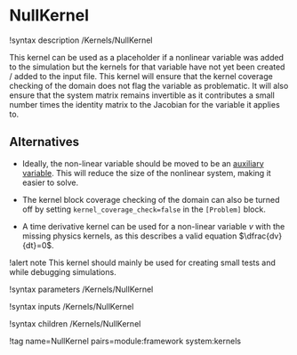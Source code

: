 # NullKernel

!syntax description /Kernels/NullKernel

This kernel can be used as a placeholder if a nonlinear variable was added to the simulation but
the kernels for that variable have not yet been created / added to the input file. This kernel
will ensure that the kernel coverage checking of the domain does not flag the variable as problematic.
It will also ensure that the system matrix remains invertible as it contributes a small number times
the identity matrix to the Jacobian for the variable it applies to.

## Alternatives

- Ideally, the non-linear variable should be moved to be an [auxiliary variable](syntax/AuxVariables/index.md). This will reduce the size of the nonlinear system, making it easier to solve.

- The kernel block coverage checking of the domain can also be turned off by setting `kernel_coverage_check=false` in the `[Problem]` block.

- A time derivative kernel can be used for a non-linear variable $v$ with the missing physics kernels, as this describes a valid equation $\dfrac{dv}{dt}=0$.


!alert note
This kernel should mainly be used for creating small tests and while debugging simulations.

!syntax parameters /Kernels/NullKernel

!syntax inputs /Kernels/NullKernel

!syntax children /Kernels/NullKernel

!tag name=NullKernel pairs=module:framework system:kernels
